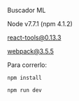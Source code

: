 Buscador ML

Node v7.7.1
(npm 4.1.2)

react-tools@0.13.3

webpack@3.5.5

Para correrlo:

`npm install`

`npm run dev`

